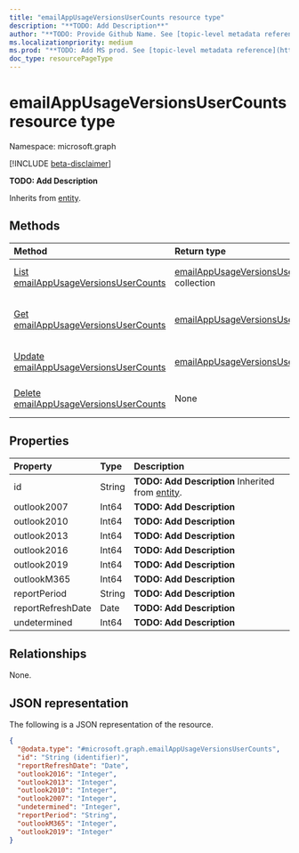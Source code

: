 ```yaml
---
title: "emailAppUsageVersionsUserCounts resource type"
description: "**TODO: Add Description**"
author: "**TODO: Provide Github Name. See [topic-level metadata reference](https://msgo.azurewebsites.net/add/document/guidelines/metadata.html#topic-level-metadata)**"
ms.localizationpriority: medium
ms.prod: "**TODO: Add MS prod. See [topic-level metadata reference](https://msgo.azurewebsites.net/add/document/guidelines/metadata.html#topic-level-metadata)**"
doc_type: resourcePageType
---
```


# emailAppUsageVersionsUserCounts resource type

Namespace: microsoft.graph

[!INCLUDE [beta-disclaimer](../../includes/beta-disclaimer.md)]

**TODO: Add Description**


Inherits from [entity](../resources/entity.md).

## Methods
|Method|Return type|Description|
|:---|:---|:---|
|[List emailAppUsageVersionsUserCounts](../api/emailappusageversionsusercounts-list.md)|[emailAppUsageVersionsUserCounts](../resources/emailappusageversionsusercounts.md) collection|Get a list of the [emailAppUsageVersionsUserCounts](../resources/emailappusageversionsusercounts.md) objects and their properties.|
|[Get emailAppUsageVersionsUserCounts](../api/emailappusageversionsusercounts-get.md)|[emailAppUsageVersionsUserCounts](../resources/emailappusageversionsusercounts.md)|Read the properties and relationships of an [emailAppUsageVersionsUserCounts](../resources/emailappusageversionsusercounts.md) object.|
|[Update emailAppUsageVersionsUserCounts](../api/emailappusageversionsusercounts-update.md)|[emailAppUsageVersionsUserCounts](../resources/emailappusageversionsusercounts.md)|Update the properties of an [emailAppUsageVersionsUserCounts](../resources/emailappusageversionsusercounts.md) object.|
|[Delete emailAppUsageVersionsUserCounts](../api/emailappusageversionsusercounts-delete.md)|None|Deletes an [emailAppUsageVersionsUserCounts](../resources/emailappusageversionsusercounts.md) object.|

## Properties
|Property|Type|Description|
|:---|:---|:---|
|id|String|**TODO: Add Description** Inherited from [entity](../resources/entity.md).|
|outlook2007|Int64|**TODO: Add Description**|
|outlook2010|Int64|**TODO: Add Description**|
|outlook2013|Int64|**TODO: Add Description**|
|outlook2016|Int64|**TODO: Add Description**|
|outlook2019|Int64|**TODO: Add Description**|
|outlookM365|Int64|**TODO: Add Description**|
|reportPeriod|String|**TODO: Add Description**|
|reportRefreshDate|Date|**TODO: Add Description**|
|undetermined|Int64|**TODO: Add Description**|

## Relationships
None.

## JSON representation
The following is a JSON representation of the resource.
<!-- {
  "blockType": "resource",
  "keyProperty": "id",
  "@odata.type": "microsoft.graph.emailAppUsageVersionsUserCounts",
  "baseType": "microsoft.graph.entity",
  "openType": false
}
-->
``` json
{
  "@odata.type": "#microsoft.graph.emailAppUsageVersionsUserCounts",
  "id": "String (identifier)",
  "reportRefreshDate": "Date",
  "outlook2016": "Integer",
  "outlook2013": "Integer",
  "outlook2010": "Integer",
  "outlook2007": "Integer",
  "undetermined": "Integer",
  "reportPeriod": "String",
  "outlookM365": "Integer",
  "outlook2019": "Integer"
}
```

